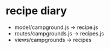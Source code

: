 # recipe diary

* model/campground.js -> recipe.js
* routes/campgrounds.js -> recipes.js
* views/campgrounds -> recipes
